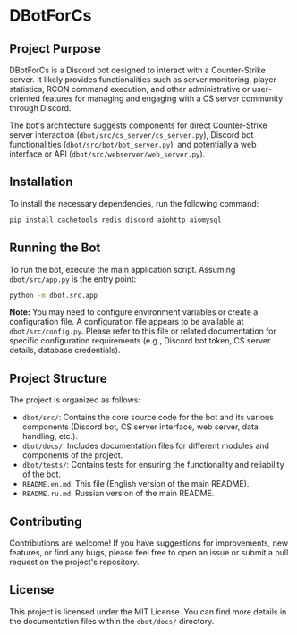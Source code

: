 # DBotForCs

## Project Purpose

DBotForCs is a Discord bot designed to interact with a Counter-Strike server. It likely provides functionalities such as server monitoring, player statistics, RCON command execution, and other administrative or user-oriented features for managing and engaging with a CS server community through Discord.

The bot's architecture suggests components for direct Counter-Strike server interaction (`dbot/src/cs_server/cs_server.py`), Discord bot functionalities (`dbot/src/bot/bot_server.py`), and potentially a web interface or API (`dbot/src/webserver/web_server.py`).

## Installation

To install the necessary dependencies, run the following command:

```bash
pip install cachetools redis discord aiohttp aiomysql
```

## Running the Bot

To run the bot, execute the main application script. Assuming `dbot/src/app.py` is the entry point:

```bash
python -m dbot.src.app
```

**Note:** You may need to configure environment variables or create a configuration file. A configuration file appears to be available at `dbot/src/config.py`. Please refer to this file or related documentation for specific configuration requirements (e.g., Discord bot token, CS server details, database credentials).

## Project Structure

The project is organized as follows:

*   `dbot/src/`: Contains the core source code for the bot and its various components (Discord bot, CS server interface, web server, data handling, etc.).
*   `dbot/docs/`: Includes documentation files for different modules and components of the project.
*   `dbot/tests/`: Contains tests for ensuring the functionality and reliability of the bot.
*   `README.en.md`: This file (English version of the main README).
*   `README.ru.md`: Russian version of the main README.

## Contributing

Contributions are welcome! If you have suggestions for improvements, new features, or find any bugs, please feel free to open an issue or submit a pull request on the project's repository.

## License

This project is licensed under the MIT License. You can find more details in the documentation files within the `dbot/docs/` directory.
